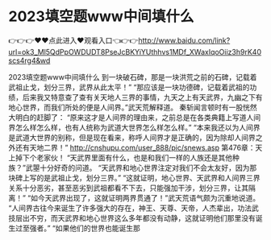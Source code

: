 # 2023填空题www中间填什么

👉👉👉♥♥点此进入♥观看入口👈👉👉http://www.baidu.com/link?url=ok3_Ml5QdPpOWDUDT8PseJcBKYiYUthhvs1MDf_XWaxIqoOiiz3h9rK40scs4rg4&wd

2023填空题www中间填什么
到一块破石碑，那是一块洪荒之前的石碑，记载着武祖止戈，划分三界，武界从此太平！”
    “那应该是一块功德碑，记载着武祖的功绩，后来我又特意查了查有关天地人三界的事情，九天之上有天武界，九幽之下有地心世界，而我们所处的便是人间界。”武天荒解释道。
    秦斩闻言顿时有一股恍然大明白的赶脚了：
    “原来这才是人间界的理由来，之前总是在各类典籍上写道人间界怎么样怎么样，也有人统称为武道大世界怎么样怎么样。”
    “本来我还以为人间界是武道大世界的别称，但是现在看来，称呼人间界才是正确的，因为除却人间界之外还有天地二界！”
http://cnshupu.com/user_888/pic/snews.asp
第476章：天上掉下个老家伙！
    “天武界里面有什么，也是和我们一样的人族还是其他种族？”武曌十分好奇的问道。
    “天武界和地心世界注定对我们不会太友好，因为那块碑上写的是武祖止戈，划分三界。”
    “这就证明，地心世界、天武界和人间界三界关系十分恶劣，甚至恶劣到武祖都看不下去，只能强加干涉，划分三界，让其隔离！”
    “如今天武界出现了，这就证明两界贯通了！”武天荒语气颇为沉重地说道。
    “人间界古往今来诞生了许多强大的存在，神王、天尊、天帝，人杰辈出，功法武技层出不穷，而天武界和地心世界这么多年都没有动静，这就证明他们那里没有诞生过至强者。”
    “如果他们的世界也能诞生那
